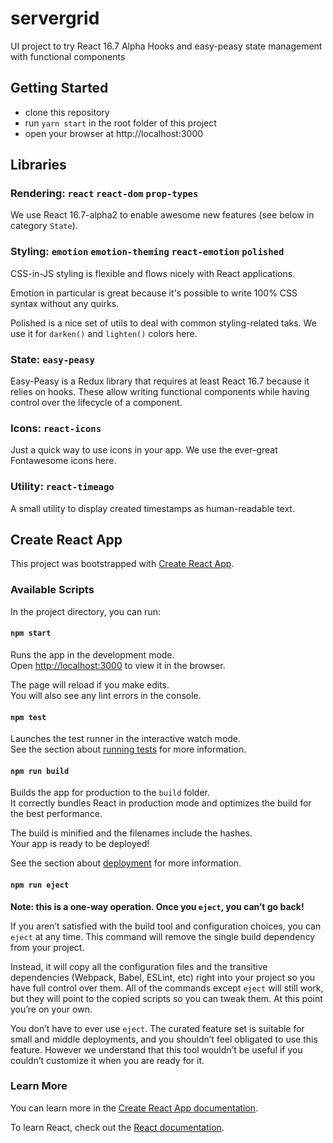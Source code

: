 # servergrid
UI project to try React 16.7 Alpha Hooks and easy-peasy state management with functional components

## Getting Started
* clone this repository
* run `yarn start` in the root folder of this project
* open your browser at http://localhost:3000 

## Libraries

### Rendering: `react` `react-dom` `prop-types`
We use React 16.7-alpha2 to enable awesome new features (see below in category `State`).
 
### Styling: `emotion` `emotion-theming` `react-emotion` `polished`
CSS-in-JS styling is flexible and flows nicely with React applications.

Emotion in particular is great because it's possible to write 100% CSS syntax without any quirks.

Polished is a nice set of utils to deal with common styling-related taks. We use it for `darken()` and `lighten()` colors here. 

### State: `easy-peasy`
Easy-Peasy is a Redux library that requires at least React 16.7 because it relies on hooks. These allow writing functional components while having control over the lifecycle of a component.

### Icons: `react-icons`
Just a quick way to use icons in your app. We use the ever-great Fontawesome icons here.

### Utility: `react-timeago`
A small utility to display created timestamps as human-readable text.


## Create React App
This project was bootstrapped with [Create React App](https://github.com/facebook/create-react-app).

### Available Scripts

In the project directory, you can run:

#### `npm start`

Runs the app in the development mode.<br>
Open [http://localhost:3000](http://localhost:3000) to view it in the browser.

The page will reload if you make edits.<br>
You will also see any lint errors in the console.

#### `npm test`

Launches the test runner in the interactive watch mode.<br>
See the section about [running tests](https://facebook.github.io/create-react-app/docs/running-tests) for more information.

#### `npm run build`

Builds the app for production to the `build` folder.<br>
It correctly bundles React in production mode and optimizes the build for the best performance.

The build is minified and the filenames include the hashes.<br>
Your app is ready to be deployed!

See the section about [deployment](https://facebook.github.io/create-react-app/docs/deployment) for more information.

#### `npm run eject`

**Note: this is a one-way operation. Once you `eject`, you can’t go back!**

If you aren’t satisfied with the build tool and configuration choices, you can `eject` at any time. This command will remove the single build dependency from your project.

Instead, it will copy all the configuration files and the transitive dependencies (Webpack, Babel, ESLint, etc) right into your project so you have full control over them. All of the commands except `eject` will still work, but they will point to the copied scripts so you can tweak them. At this point you’re on your own.

You don’t have to ever use `eject`. The curated feature set is suitable for small and middle deployments, and you shouldn’t feel obligated to use this feature. However we understand that this tool wouldn’t be useful if you couldn’t customize it when you are ready for it.

### Learn More

You can learn more in the [Create React App documentation](https://facebook.github.io/create-react-app/docs/getting-started).

To learn React, check out the [React documentation](https://reactjs.org/).
